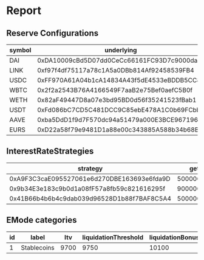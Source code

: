 # Report

## Reserve Configurations

| symbol | underlying | aToken | stableDebtToken | variableDebtToken | decimals | ltv | liquidationThreshold | liquidationBonus | liquidationProtocolFee | reserveFactor | usageAsCollateralEnabled | borrowingEnabled | stableBorrowRateEnabled | supplyCap | borrowCap | debtCeiling | eModeCategory | interestRateStrategy | isActive | isFrozen | isSiloed | isBorrowableInIsolation | isFlashloanable | aTokenImpl | stableDebtTokenImpl | variableDebtTokenImpl |
|---|---|---|---|---|---|---|---|---|---|---|---|---|---|---|---|---|---|---|---|---|---|---|---|---|---|---|
| DAI | 0xDA10009cBd5D07dd0CeCc66161FC93D7c9000da1 | 0x82E64f49Ed5EC1bC6e43DAD4FC8Af9bb3A2312EE | 0xd94112B5B62d53C9402e7A60289c6810dEF1dC9B | 0x8619d80FB0141ba7F184CbF22fd724116D9f7ffC | 18 | 7500 | 8000 | 10500 | 1000 | 1000 | true | true | true | 2000000000 | 0 | 0 | 1 | 0xA9F3C3caE095527061e6d270DBE163693e6fda9D | true | false | false | true | false | 0xa5ba6E5EC19a1Bf23C857991c857dB62b2Aa187B | 0x52A1CeB68Ee6b7B5D13E0376A1E0E4423A8cE26e | 0x81387c40EB75acB02757C1Ae55D5936E78c9dEd3 |
| LINK | 0xf97f4df75117a78c1A5a0DBb814Af92458539FB4 | 0x191c10Aa4AF7C30e871E70C95dB0E4eb77237530 | 0x89D976629b7055ff1ca02b927BA3e020F22A44e4 | 0x953A573793604aF8d41F306FEb8274190dB4aE0e | 18 | 7000 | 7500 | 11000 | 1000 | 2000 | true | true | false | 677000 | 242249 | 0 | 0 | 0x9b34E3e183c9b0d1a08fF57a8fb59c821616295f | true | false | false | false | false | 0xa5ba6E5EC19a1Bf23C857991c857dB62b2Aa187B | 0x52A1CeB68Ee6b7B5D13E0376A1E0E4423A8cE26e | 0x81387c40EB75acB02757C1Ae55D5936E78c9dEd3 |
| USDC | 0xFF970A61A04b1cA14834A43f5dE4533eBDDB5CC8 | 0x625E7708f30cA75bfd92586e17077590C60eb4cD | 0x307ffe186F84a3bc2613D1eA417A5737D69A7007 | 0xFCCf3cAbbe80101232d343252614b6A3eE81C989 | 6 | 8000 | 8500 | 10500 | 1000 | 1000 | true | true | true | 2000000000 | 0 | 0 | 1 | 0x41B66b4b6b4c9dab039d96528D1b88f7BAF8C5A4 | true | false | false | true | false | 0xa5ba6E5EC19a1Bf23C857991c857dB62b2Aa187B | 0x52A1CeB68Ee6b7B5D13E0376A1E0E4423A8cE26e | 0x81387c40EB75acB02757C1Ae55D5936E78c9dEd3 |
| WBTC | 0x2f2a2543B76A4166549F7aaB2e75Bef0aefC5B0f | 0x078f358208685046a11C85e8ad32895DED33A249 | 0x633b207Dd676331c413D4C013a6294B0FE47cD0e | 0x92b42c66840C7AD907b4BF74879FF3eF7c529473 | 8 | 7000 | 7500 | 11000 | 1000 | 2000 | true | true | false | 2100 | 1115 | 0 | 0 | 0x9b34E3e183c9b0d1a08fF57a8fb59c821616295f | true | false | false | false | false | 0xa5ba6E5EC19a1Bf23C857991c857dB62b2Aa187B | 0x52A1CeB68Ee6b7B5D13E0376A1E0E4423A8cE26e | 0x81387c40EB75acB02757C1Ae55D5936E78c9dEd3 |
| WETH | 0x82aF49447D8a07e3bd95BD0d56f35241523fBab1 | 0xe50fA9b3c56FfB159cB0FCA61F5c9D750e8128c8 | 0xD8Ad37849950903571df17049516a5CD4cbE55F6 | 0x0c84331e39d6658Cd6e6b9ba04736cC4c4734351 | 18 | 8000 | 8250 | 10500 | 1000 | 1000 | true | true | false | 35280 | 11165 | 0 | 0 | 0x9b34E3e183c9b0d1a08fF57a8fb59c821616295f | true | false | false | false | false | 0xa5ba6E5EC19a1Bf23C857991c857dB62b2Aa187B | 0x52A1CeB68Ee6b7B5D13E0376A1E0E4423A8cE26e | 0x81387c40EB75acB02757C1Ae55D5936E78c9dEd3 |
| USDT | 0xFd086bC7CD5C481DCC9C85ebE478A1C0b69FCbb9 | 0x6ab707Aca953eDAeFBc4fD23bA73294241490620 | 0x70eFfc565DB6EEf7B927610155602d31b670e802 | 0xfb00AC187a8Eb5AFAE4eACE434F493Eb62672df7 | 6 | 7500 | 8000 | 10500 | 1000 | 1000 | true | true | true | 2000000000 | 0 | 500000000 | 1 | 0x41B66b4b6b4c9dab039d96528D1b88f7BAF8C5A4 | true | false | false | true | false | 0xa5ba6E5EC19a1Bf23C857991c857dB62b2Aa187B | 0x52A1CeB68Ee6b7B5D13E0376A1E0E4423A8cE26e | 0x81387c40EB75acB02757C1Ae55D5936E78c9dEd3 |
| AAVE | 0xba5DdD1f9d7F570dc94a51479a000E3BCE967196 | 0xf329e36C7bF6E5E86ce2150875a84Ce77f477375 | 0xfAeF6A702D15428E588d4C0614AEFb4348D83D48 | 0xE80761Ea617F66F96274eA5e8c37f03960ecC679 | 18 | 5000 | 6500 | 11000 | 1000 | 0 | true | false | false | 2500 | 0 | 0 | 0 | 0x9b34E3e183c9b0d1a08fF57a8fb59c821616295f | true | false | false | false | false | 0xa5ba6E5EC19a1Bf23C857991c857dB62b2Aa187B | 0x52A1CeB68Ee6b7B5D13E0376A1E0E4423A8cE26e | 0x81387c40EB75acB02757C1Ae55D5936E78c9dEd3 |
| EURS | 0xD22a58f79e9481D1a88e00c343885A588b34b68B | 0x6d80113e533a2C0fe82EaBD35f1875DcEA89Ea97 | 0xF15F26710c827DDe8ACBA678682F3Ce24f2Fb56E | 0x4a1c3aD6Ed28a636ee1751C69071f6be75DEb8B8 | 2 | 6500 | 7000 | 10750 | 1000 | 1000 | true | true | true | 0 | 0 | 500000000 | 1 | 0x41B66b4b6b4c9dab039d96528D1b88f7BAF8C5A4 | true | false | false | false | false | 0xa5ba6E5EC19a1Bf23C857991c857dB62b2Aa187B | 0x52A1CeB68Ee6b7B5D13E0376A1E0E4423A8cE26e | 0x81387c40EB75acB02757C1Ae55D5936E78c9dEd3 |


## InterestRateStrategies

| strategy | getBaseStableBorrowRate | getStableRateSlope1 | getStableRateSlope2 | optimalStableToTotal | maxStabletoTotalExcess | getBaseVariableBorrowRate | getVariableRateSlope1 | getVariableRateSlope2 | optimalUsageRatio | maxExcessUsageRatio |
|---|---|---|---|---|---|---|---|---|---|---|
| 0xA9F3C3caE095527061e6d270DBE163693e6fda9D | 50000000000000000000000000 | 5000000000000000000000000 | 750000000000000000000000000 | 200000000000000000000000000 | 800000000000000000000000000 | 0 | 40000000000000000000000000 | 750000000000000000000000000 | 800000000000000000000000000 | 200000000000000000000000000 |
| 0x9b34E3e183c9b0d1a08fF57a8fb59c821616295f | 90000000000000000000000000 | 0 | 0 | 200000000000000000000000000 | 800000000000000000000000000 | 0 | 70000000000000000000000000 | 3000000000000000000000000000 | 450000000000000000000000000 | 550000000000000000000000000 |
| 0x41B66b4b6b4c9dab039d96528D1b88f7BAF8C5A4 | 50000000000000000000000000 | 5000000000000000000000000 | 600000000000000000000000000 | 200000000000000000000000000 | 800000000000000000000000000 | 0 | 40000000000000000000000000 | 600000000000000000000000000 | 900000000000000000000000000 | 100000000000000000000000000 |


## EMode categories


| id | label | ltv | liquidationThreshold | liquidationBonus | priceSource |
|---|---|---|---|---|---|
| 1 | Stablecoins | 9700 | 9750 | 10100 | 0x0000000000000000000000000000000000000000 |


